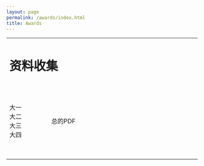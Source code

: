 ```yaml
---
layout: page
permalink: /awards/index.html
title: Awards
---
```



<html>
<head> 
<meta charset="utf-8"> 
<title>资料</title> 
</head>
<body>
 
<table width="700" border="0">
<tr>
<td colspan="2" ">
<h1>资料收集</h1>
</td>
</tr>
 
<tr>
<td style="width:100px;">
大一<br>
大二<br>
大三<br>
大四
</td>
<td style="height:200px;width:400px;">
总的PDF </td>
</tr>
 

 
</body>
</html>
